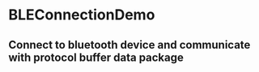 # BLEConnectionDemo

## Connect to bluetooth device and communicate with protocol buffer data package 

